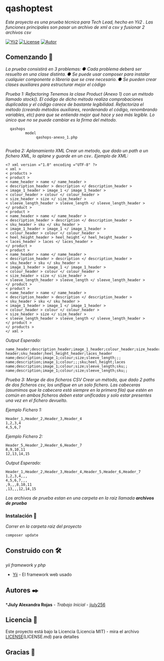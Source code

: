 # qashoptest
_Este proyecto es una prueba técnica para Tech Lead, hecho en Yii2 . Las funciones principales son pasar un archivo de xml a csv y fusionar 2 archivos csv_

[![Yii2](https://img.shields.io/badge/Powered_by-Yii_Framework-green.svg?style=flat)](https://www.yiiframework.com/) 
[![License](https://img.shields.io/badge/license-MIT-orange.svg)](https://github.com/jiuly256/qashoptest/blob/master/README.md)
[![Autor](https://img.shields.io/badge/creado%20por-Jiuly%20Rojas-ff69b4.svg)](https://jiuly.com.ve/blog/)

## Comenzando 🚀

_La prueba consistirá en 3 problemas:_
_● Cada problema deberá ser resuelto en una clase distinta._
_● Se puede usar composer para instalar cualquier componente o librería que se cree
necesario._
_● Se pueden crear clases auxiliares para estructurar mejor el código_

_Prueba 1: Refactoring
Tenemos la clase Product (Anexo 1) con un método llamado stock(). El código de dicho método
realiza comprobaciones duplicadas y el código carece de bastante legibilidad. Refactoriza el
método (creando métodos auxiliares, reordenando el código, renombrando variables, etc) para
que se entienda mejor qué hace y sea más legible. Lo único que no se puede cambiar es la
firma del método._


```
  qashops
         model
              qashops-anexo_1.php
   

```

_Prueba 2: Aplanamiento XML
Crear un metodo, que dado un path a un fichero XML, lo aplane y guarde en un csv..
Ejemplo de XML:_
```
<? xml version ="1.0" encoding ="UTF-8" ?>
< xml >
< products >
< product >
< name_header > name </ name_header >
< description_header > description </ description_header >
< image_1_header > image_1 </ image_1_header >
< colour_header > colour </ colour_header >
< size_header > size </ size_header >
< sleeve_length_header > sleeve_length </ sleeve_length_header >
</ product >
< product >
< name_header > name </ name_header >
< description_header > description </ description_header >
< sku_header > sku </ sku_header >
< image_1_header > image_1 </ image_1_header >
< colour_header > colour </ colour_header >
< heel_height_header > heel_height </ heel_height_header >
< laces_header > laces </ laces_header >
</ product >
< product >
< name_header > name </ name_header >
< description_header > description </ description_header >
< sku_header > sku </ sku_header >
< image_1_header > image_1 </ image_1_header >
< colour_header > colour </ colour_header >
< size_header > size </ size_header >
< sleeve_length_header > sleeve_length </ sleeve_length_header >
</ product >
< product >
< name_header > name </ name_header >
< description_header > description </ description_header >
< sku_header > sku </ sku_header >
< image_1_header > image_1 </ image_1_header >
< colour_header > colour </ colour_header >
< size_header > size </ size_header >
< sleeve_length_header > sleeve_length </ sleeve_length_header >
</ product >
</ products >
</ xml >
```
_Output Esperado:_
```
name_header;description_header;image_1_header;colour_header;size_header;sleeve_length_
header;sku_header;heel_height_header;laces_header
name;description;image_1;colour;size;sleeve_length;;;
name;description;image_1;colour;;;sku;heel_height;laces
name;description;image_1;colour;size;sleeve_length;sku;;
name;description;image_1;colour;size;sleeve_length;sku;;
```
_Prueba 3: Merge de dos ficheros CSV
Crear un método, que dado 2 paths de dos ficheros csv, los unifique en un solo fichero. Las
cabeceras (asumimos que la cabecera está siempre en la primera fila) que estén en común en
ambos ficheros deben estar unificadas y solo estar presentes una vez en el fichero devuelto._

_Ejemplo Fichero 1:_
```
Header_1,Header_2,Header_3,Header_4
1,2,3,4
4,5,6,7
```

_Ejemplo Fichero 2:_
```
Header_5,Header_2,Header_6,Header_7
8,9,10,11
12,13,14,15
```

_Output Esperado:_
```
Header_1,Header_2,Header_3,Header_4,Header_5,Header_6,Header_7
1,2,3,4,,,
4,5,6,7,,,
,9,,,8,10,11
,13,,,12,14,15
```

_Los archivos de prueba estan en una carpeta en la raiz llamada_ ***archivos de prueba***

### Instalación 🔧

_Correr en la carpeta raiz del proyecto_

```
composer update

```

## Construido con 🛠️

_yii framework y php_

* [Yii](https://www.yiiframework.com/) - El framework web usado


## Autores ✒️


***Jiuly Alexandra Rojas** - *Trabajo Inicial* - [jiuly256](https://github.com/jiuly256)

## Licencia 📄

Este proyecto está bajo la Licencia (Licencia MIT) - mira el archivo [LICENSE](https://github.com/jiuly256/qashoptest/blob/master/LICENSE)(LICENSE.md) para detalles

## Gracias 🎁

